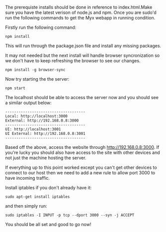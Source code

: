 
The prerequiste installs should be done in reference to index.html.Make sure you 
have the latest verison of node.js and npm. Once you are sudo'd run the 
following commands to get the Myx webapp in running condition. 
    
Firstly run the following command: 

    npm install 

This will run through the package.json file and install any missing packages.

It may not needed but the next install will handle browser syncronization so we
don't have to keep refreshing the browser to see our changes.

    npm install -g browser-sync

Now try starting the the server:

    npm start

The localhost should be able to access the server now and you should see  a 
similar output below: 

    ------------------------------------
    Local: http://localhost:3000
    External: http://192.168.0.8:3000
    ------------------------------------
    UI: http://localhost:3001
    UI External: http://192.168.0.8:3001
    ------------------------------------

Based off the above, access the website through http://192.168.0.8:3000.
If you're lucky you should also have access to the site with other devices and 
not just the machine hosting the server. 

If everything up to this point worked except you can't get other devices to 
connect to our host then we need to add a new rule to allow port 3000 to have 
incoming traffic.

Install iptables if you don't already have it:

    sudo apt-get install iptables 

and then simply run:
    
    sudo iptables -I INPUT -p tcp --dport 3000 --syn -j ACCEPT

You should be all set and good to go now! 
